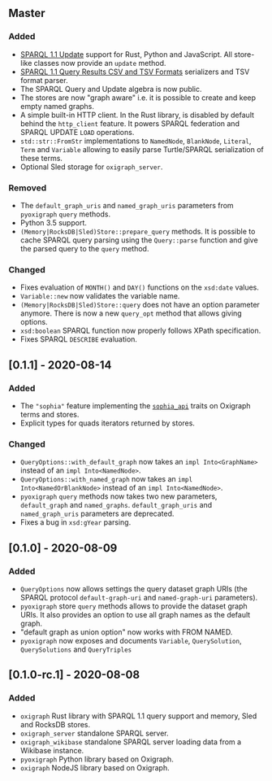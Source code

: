 ## Master

### Added
- [SPARQL 1.1 Update](https://www.w3.org/TR/sparql11-update/) support for Rust, Python and JavaScript. All store-like classes now provide an `update` method.
- [SPARQL 1.1 Query Results CSV and TSV Formats](https://www.w3.org/TR/sparql11-results-csv-tsv/) serializers and TSV format parser.
- The SPARQL Query and Update algebra is now public.
- The stores are now "graph aware" i.e. it is possible to create and keep empty named graphs.
- A simple built-in HTTP client. In the Rust library, is disabled by default behind the `http_client` feature. It powers SPARQL federation and SPARQL UPDATE `LOAD` operations.
- `std::str::FromStr` implementations to `NamedNode`, `BlankNode`, `Literal`, `Term` and `Variable` allowing to easily parse Turtle/SPARQL serialization of these terms.
- Optional Sled storage for `oxigraph_server`.

### Removed
- The `default_graph_uris` and `named_graph_uris` parameters from `pyoxigraph` `query` methods.
- Python 3.5 support.
- `(Memory|RocksDB|Sled)Store::prepare_query` methods. It is possible to cache SPARQL query parsing using the `Query::parse` function and give the parsed query to the `query` method.

### Changed
- Fixes evaluation of `MONTH()` and `DAY()` functions on the `xsd:date` values.
- `Variable::new` now validates the variable name.
- `(Memory|RocksDB|Sled)Store::query` does not have an option parameter anymore. There is now a new `query_opt` method that allows giving options.
- `xsd:boolean` SPARQL function now properly follows XPath specification.
- Fixes SPARQL `DESCRIBE` evaluation.


## [0.1.1] - 2020-08-14

### Added
- The `"sophia"` feature implementing the [`sophia_api`](https://docs.rs/sophia_api/) traits on Oxigraph terms and stores.
- Explicit types for quads iterators returned by stores.

### Changed
- `QueryOptions::with_default_graph` now takes an `impl Into<GraphName>` instead of an `impl Into<NamedNode>`.
- `QueryOptions::with_named_graph` now takes an `impl Into<NamedOrBlankNode>` instead of an `impl Into<NamedNode>`.
- `pyoxigraph` `query` methods now takes two new parameters, `default_graph` and `named_graphs`. `default_graph_uris` and `named_graph_uris` parameters are deprecated.
- Fixes a bug in `xsd:gYear` parsing.


## [0.1.0] - 2020-08-09

### Added
- `QueryOptions` now allows settings the query dataset graph URIs (the SPARQL protocol `default-graph-uri` and `named-graph-uri` parameters).
- `pyoxigraph` store `query` methods allows to provide the dataset graph URIs. It also provides an option to use all graph names as the default graph.
- "default graph as union option" now works with FROM NAMED.
- `pyoxigraph` now exposes and documents `Variable`, `QuerySolution`, `QuerySolutions` and `QueryTriples`


## [0.1.0-rc.1] - 2020-08-08

### Added
- `oxigraph` Rust library with SPARQL 1.1 query support and memory, Sled and RocksDB stores.
- `oxigraph_server` standalone SPARQL server.
- `oxigraph_wikibase` standalone SPARQL server loading data from a Wikibase instance.
- `pyoxigraph` Python library based on Oxigraph.
- `oxigraph` NodeJS library based on Oxigraph.
